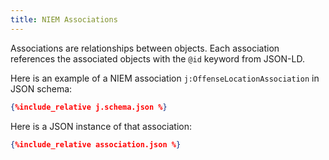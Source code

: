 ```yaml
---
title: NIEM Associations
---
```

Associations are relationships between objects.
Each association references the associated objects with the `@id` keyword from JSON-LD.

Here is an example of a NIEM association `j:OffenseLocationAssociation` in JSON schema:

```json
{%include_relative j.schema.json %}
```

Here is a JSON instance of that association:

```json
{%include_relative association.json %}
```

